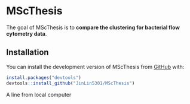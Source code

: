 
<!-- README.md is generated from README.Rmd. Please edit that file -->

# MScThesis

<!-- badges: start -->
<!-- badges: end -->

The goal of MScThesis is to **compare the clustering for bacterial flow
cytometry data**.

## Installation

You can install the development version of MScThesis from
[GitHub](https://github.com/) with:

``` r
install.packages("devtools")
devtools::install_github("JinLin5301/MScThesis")
```
A line from local computer
